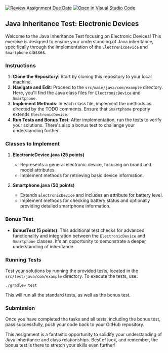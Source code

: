 [![Review Assignment Due Date](https://classroom.github.com/assets/deadline-readme-button-24ddc0f5d75046c5622901739e7c5dd533143b0c8e959d652212380cedb1ea36.svg)](https://classroom.github.com/a/L3QQXhV9)
[![Open in Visual Studio Code](https://classroom.github.com/assets/open-in-vscode-718a45dd9cf7e7f842a935f5ebbe5719a5e09af4491e668f4dbf3b35d5cca122.svg)](https://classroom.github.com/online_ide?assignment_repo_id=12893738&assignment_repo_type=AssignmentRepo)
## Java Inheritance Test: Electronic Devices

Welcome to the Java Inheritance Test focusing on Electronic Devices! This exercise is designed to ensure your understanding of Java inheritance, specifically through the implementation of the `ElectronicDevice` and `Smartphone` classes.

### Instructions

1. **Clone the Repository**: Start by cloning this repository to your local machine.
2. **Navigate and Edit**: Proceed to the `src/main/java/com/example` directory. Here, you'll find the Java class files for `ElectronicDevice` and `Smartphone`.
3. **Implement Methods**: In each class file, implement the methods as directed by the TODO comments. Ensure that `Smartphone` properly extends `ElectronicDevice`.
4. **Run Tests and Bonus Test**: After implementation, run the tests to verify your solutions. There's also a bonus test to challenge your understanding further.

### Classes to Implement

1. **ElectronicDevice.java (25 points)**
    - Represents a general electronic device, focusing on brand and model attributes.
    - Implement methods for retrieving basic device information.

2. **Smartphone.java (50 points)**
    - Extends `ElectronicDevice` and includes an attribute for battery level.
    - Implement methods for checking battery status and optionally providing detailed smartphone information.

### Bonus Test

- **BonusTest (5 points)**: This additional test checks for advanced functionality and integration between the `ElectronicDevice` and `Smartphone` classes. It's an opportunity to demonstrate a deeper understanding of inheritance.

### Running Tests

Test your solutions by running the provided tests, located in the `src/test/java/com/example` directory. To execute the tests, use:

```
./gradlew test
```

This will run all the standard tests, as well as the bonus test.

### Submission

Once you have completed the tasks and all tests, including the bonus test, pass successfully, push your code back to your GitHub repository.

This assignment is a fantastic opportunity to solidify your understanding of Java inheritance and class relationships. Best of luck, and remember, the bonus test is there to stretch your skills even further!


